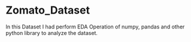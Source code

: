 # Zomato_Dataset
In this Dataset I had perform EDA Operation of numpy, pandas and other python library to analyze the dataset.
